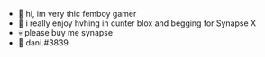 - 🥱 hi, im very thic femboy gamer
- 🥶 i really enjoy hvhing in cunter blox and begging for Synapse X
- 💀 please buy me synapse
- 🧠 dani.#3839
